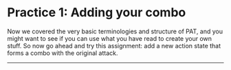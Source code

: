 # Practice 1: Adding your combo

Now we covered the very basic terminologies and structure of PAT, and you might want to see if you can use what you have read to create your own stuff. So now go ahead and try this assignment: add a new action state that forms a combo with the original attack.

***

